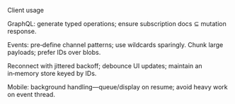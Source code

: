 Client usage

GraphQL: generate typed operations; ensure subscription docs ⊆ mutation response.

Events: pre‑define channel patterns; use wildcards sparingly. Chunk large payloads; prefer IDs over blobs.

Reconnect with jittered backoff; debounce UI updates; maintain an in‑memory store keyed by IDs.

Mobile: background handling—queue/display on resume; avoid heavy work on event thread.